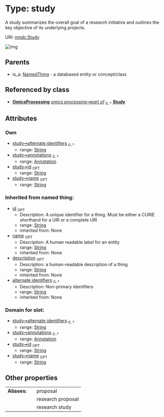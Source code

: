 
# Type: study


A study summarizes the overall goal of a research initiative and outlines the key objective of its underlying projects.

URI: [nmdc:Study](https://microbiomedata/meta/Study)


![img](http://yuml.me/diagram/nofunky;dir:TB/class/\[Annotation]<annotations%200..*-++\[Study&#124;id:string%20%3F;name:string%20%3F;alternate_identifiers:string%20*;description(i):string%20%3F],%20\[OmicsProcessing]++-%20part%20of%200..*>\[Study],%20\[NamedThing]^-\[Study])

## Parents

 *  is_a: [NamedThing](NamedThing.md) - a databased entity or concept/class

## Referenced by class

 *  **[OmicsProcessing](OmicsProcessing.md)** *[omics processing➞part of](omics_processing_part_of.md)*  <sub>0..*</sub>  **[Study](Study.md)**

## Attributes


### Own

 * [study➞alternate identifiers](study_alternate_identifiers.md)  <sub>0..*</sub>
    * range: [String](types/String.md)
 * [study➞annotations](study_annotations.md)  <sub>0..*</sub>
    * range: [Annotation](Annotation.md)
 * [study➞id](study_id.md)  <sub>OPT</sub>
    * range: [String](types/String.md)
 * [study➞name](study_name.md)  <sub>OPT</sub>
    * range: [String](types/String.md)

### Inherited from named thing:

 * [id](id.md)  <sub>OPT</sub>
    * Description: A unique identifier for a thing. Must be either a CURIE shorthand for a URI or a complete URI
    * range: [String](types/String.md)
    * inherited from: None
 * [name](name.md)  <sub>OPT</sub>
    * Description: A human readable label for an entity
    * range: [String](types/String.md)
    * inherited from: None
 * [description](description.md)  <sub>OPT</sub>
    * Description: a human-readable description of a thing
    * range: [String](types/String.md)
    * inherited from: None
 * [alternate identifiers](alternate_identifiers.md)  <sub>0..*</sub>
    * Description: Non-primary identifiers
    * range: [String](types/String.md)
    * inherited from: None

### Domain for slot:

 * [study➞alternate identifiers](study_alternate_identifiers.md)  <sub>0..*</sub>
    * range: [String](types/String.md)
 * [study➞annotations](study_annotations.md)  <sub>0..*</sub>
    * range: [Annotation](Annotation.md)
 * [study➞id](study_id.md)  <sub>OPT</sub>
    * range: [String](types/String.md)
 * [study➞name](study_name.md)  <sub>OPT</sub>
    * range: [String](types/String.md)

## Other properties

|  |  |  |
| --- | --- | --- |
| **Aliases:** | | proposal |
|  | | research proposal |
|  | | research study |

